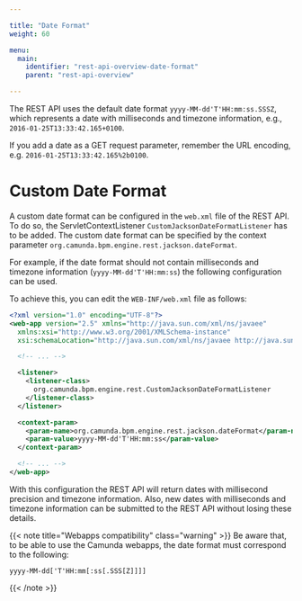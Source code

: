```yaml
---

title: "Date Format"
weight: 60

menu:
  main:
    identifier: "rest-api-overview-date-format"
    parent: "rest-api-overview"

---
```


The REST API uses the default date format `yyyy-MM-dd'T'HH:mm:ss.SSSZ`, which
represents a date with milliseconds and timezone information, e.g.,
`2016-01-25T13:33:42.165+0100`. 

If you add a date as a GET request parameter, remember the URL encoding, e.g. `2016-01-25T13:33:42.165%2b0100`.

# Custom Date Format
A custom date format can be configured in the `web.xml`
file of the REST API. To do so, the ServletContextListener
`CustomJacksonDateFormatListener` has to be added. The custom date format
can be specified by the context parameter
`org.camunda.bpm.engine.rest.jackson.dateFormat`.

For example, if the date format should not contain milliseconds and timezone
information (`yyyy-MM-dd'T'HH:mm:ss`) the following configuration can be
used.

To achieve this, you can edit the `WEB-INF/web.xml` file as follows:

```xml
<?xml version="1.0" encoding="UTF-8"?>
<web-app version="2.5" xmlns="http://java.sun.com/xml/ns/javaee"
  xmlns:xsi="http://www.w3.org/2001/XMLSchema-instance"
  xsi:schemaLocation="http://java.sun.com/xml/ns/javaee http://java.sun.com/xml/ns/javaee/web-app_2_5.xsd">

  <!-- ... -->

  <listener>
    <listener-class>
      org.camunda.bpm.engine.rest.CustomJacksonDateFormatListener
    </listener-class>
  </listener>

  <context-param>
    <param-name>org.camunda.bpm.engine.rest.jackson.dateFormat</param-name>
    <param-value>yyyy-MM-dd'T'HH:mm:ss</param-value>
  </context-param>

  <!-- ... -->
</web-app>
```

With this configuration the REST API will return dates with millisecond
precision and timezone information. Also, new dates with milliseconds and timezone information 
can be submitted to the REST API without losing these details.

{{< note title="Webapps compatibility" class="warning" >}}
Be aware that, to be able to use the Camunda webapps, the date format must correspond to the following:

`yyyy-MM-dd['T'HH:mm[:ss[.SSS[Z]]]]`

{{< /note >}}
